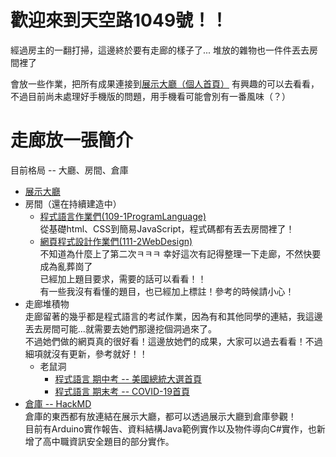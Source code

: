 # 歡迎來到天空路1049號！！
經過房主的一翻打掃，這邊終於要有走廊的樣子了...
堆放的雜物也一件件丟去房間裡了

會放一些作業，把所有成果連接到[展示大廳（個人首頁）](https://skys-kid-lai.github.io/1004/)
有興趣的可以去看看，不過目前尚未處理好手機版的問題，用手機看可能會別有一番風味（？）

# 走廊放一張簡介
目前格局 -- 大廳、房間、倉庫
- [展示大廳](https://skys-kid-lai.github.io/1004/)
- 房間（還在持續建造中）
  - [程式語言作業們(109-1ProgramLanguage)](109-1ProgramLanguage/)<br>
    從基礎html、CSS到簡易JavaScript，程式碼都有丟去房間裡了！
  - [網頁程式設計作業們(111-2WebDesign)](111-2WebDesign/)<br>
    不知道為什麼上了第二次ㅋㅋㅋ 幸好這次有記得整理一下走廊，不然快要成為亂葬崗了<br>
    已經加上題目要求，需要的話可以看看！！<br>
    有一些我沒有看懂的題目，也已經加上標註！參考的時候請小心！<br>
- 走廊堆積物<br>
  走廊留著的幾乎都是程式語言的考試作業，因為有和其他同學的連結，我這邊丟去房間可能...就需要去她們那邊挖個洞過來了。<br>
  不過她們做的網頁真的很好看！這邊放她們的成果，大家可以過去看看！不過細項就沒有更新，參考就好！！
  - 老鼠洞
    - [程式語言 期中考 -- 美國總統大選首頁](https://maggie-zhuang.github.io/text/homework/hw04.html)
    - [程式語言 期末考 -- COVID-19首頁](https://maggie-zhuang.github.io/text/homework/hw07.html)
- [倉庫 -- HackMD](https://hackmd.io/@AmiYaku1049)<br>
  倉庫的東西都有放連結在展示大廳，都可以透過展示大廳到倉庫參觀！<br>
  目前有Arduino實作報告、資料結構Java範例實作以及物件導向C#實作，也新增了高中職資訊安全題目的部分實作。
